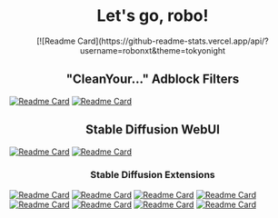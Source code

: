 <h1 align='center'>
  Let's go, robo!
</h1>

<p align='center'>
[![Readme Card](https://github-readme-stats.vercel.app/api/?username=robonxt&theme=tokyonight
</p>

<h2 align='center'>
  "CleanYour..." Adblock Filters
</h2>

[![Readme Card](https://github-readme-stats.vercel.app/api/pin/?username=robonxt&repo=CleanYourTwitter&theme=tokyonight&hide_border=true&bg_color=446644)](https://github.com/robonxt/CleanYourTwitter)
[![Readme Card](https://github-readme-stats.vercel.app/api/pin/?username=robonxt&repo=CleanYourReddit&theme=tokyonight&hide_border=true&bg_color=446644)](https://github.com/robonxt/CleanYourReddit)

<h2 align='center'>
  Stable Diffusion WebUI
</h2>

[![Readme Card](https://github-readme-stats.vercel.app/api/pin/?username=robonxt&repo=sd-webui-directml&theme=tokyonight&hide_border=true&bg_color=446644)](https://github.com/robonxt/sd-webui-directml)
[![Readme Card](https://github-readme-stats.vercel.app/api/pin/?username=robonxt&repo=sd-webui-extensions&theme=tokyonight&hide_border=true&bg_color=446644)](https://github.com/robonxt/sd-webui-extensions)

<h3 align='center'>
  Stable Diffusion Extensions
</h2>

[![Readme Card](https://github-readme-stats.vercel.app/api/pin/?username=robonxt&repo=sd-webui-pure-diffusion-defender&theme=tokyonight&hide_border=true&bg_color=446644)](https://github.com/robonxt/sd-webui-pure-diffusion-defender)
[![Readme Card](https://github-readme-stats.vercel.app/api/pin/?username=robonxt&repo=sd-webui-2d-openpose-editor-mobile&theme=tokyonight&hide_border=true&bg_color=446644)](https://github.com/robonxt/sd-webui-3d-openpose-editor-mobile)
[![Readme Card](https://github-readme-stats.vercel.app/api/pin/?username=robonxt&repo=sd-webui-system-info-directml&theme=tokyonight&hide_border=true&bg_color=446644)](https://github.com/robonxt/sd-webui-system-info-directml)
[![Readme Card](https://github-readme-stats.vercel.app/api/pin/?username=robonxt&repo=sd-webui-2d-openpose-editor-mobile&theme=tokyonight&hide_border=true&bg_color=446644)](https://github.com/robonxt/sd-webui-2d-openpose-editor-mobile)
[![Readme Card](https://github-readme-stats.vercel.app/api/pin/?username=robonxt&repo=sd-webui-ar-plus-plus&theme=tokyonight&hide_border=true&bg_color=446644)](https://github.com/robonxt/sd-webui-ar-plus-plus)
[![Readme Card](https://github-readme-stats.vercel.app/api/pin/?username=robonxt&repo=sd-webui-prompt-all-in-one&theme=tokyonight&hide_border=true&bg_color=446644)](https://github.com/robonxt/sd-webui-prompt-all-in-one)
[![Readme Card](https://github-readme-stats.vercel.app/api/pin/?username=robonxt&repo=sd-webui-novelai-prompt-formatter&theme=tokyonight&hide_border=true&bg_color=446644)](https://github.com/robonxt/sd-webui-novelai-prompt-formatter)
[![Readme Card](https://github-readme-stats.vercel.app/api/pin/?username=robonxt&repo=sd-webui-settings-state&theme=tokyonight&hide_border=true&bg_color=446644)](https://github.com/robonxt/sd-webui-settings-state)
